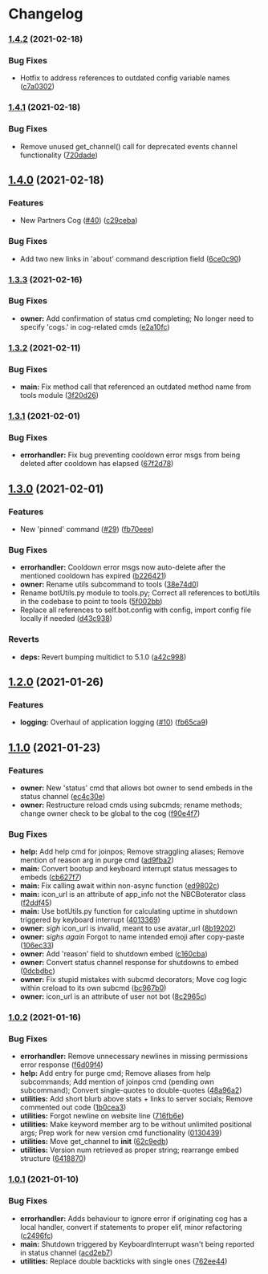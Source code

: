 # Changelog

### [1.4.2](https://www.github.com/lukadd16/NBC-Boterator/compare/v1.4.1...v1.4.2) (2021-02-18)


### Bug Fixes

* Hotfix to address references to outdated config variable names ([c7a0302](https://www.github.com/lukadd16/NBC-Boterator/commit/c7a030243818849c64ec8d48dc0c656cf9825091))

### [1.4.1](https://www.github.com/lukadd16/NBC-Boterator/compare/v1.4.0...v1.4.1) (2021-02-18)


### Bug Fixes

* Remove unused get_channel() call for deprecated events channel functionality ([720dade](https://www.github.com/lukadd16/NBC-Boterator/commit/720dade34043681e7129bd2c9171b03d68cee1cc))

## [1.4.0](https://www.github.com/lukadd16/NBC-Boterator/compare/v1.3.3...v1.4.0) (2021-02-18)


### Features

* New Partners Cog ([#40](https://www.github.com/lukadd16/NBC-Boterator/issues/40)) ([c29ceba](https://www.github.com/lukadd16/NBC-Boterator/commit/c29ceba7c2e07990c2af8de3b06f018875a8d28d))


### Bug Fixes

* Add two new links in 'about' command description field ([6ce0c90](https://www.github.com/lukadd16/NBC-Boterator/commit/6ce0c902fb4b7e42d48e138200ba49f8fd19399e))

### [1.3.3](https://www.github.com/lukadd16/NBC-Boterator/compare/v1.3.2...v1.3.3) (2021-02-16)


### Bug Fixes

* **owner:** Add confirmation of status cmd completing; No longer need to specify 'cogs.' in cog-related cmds ([e2a10fc](https://www.github.com/lukadd16/NBC-Boterator/commit/e2a10fcbb81342cfbc4e81e425133a4556c36d2d))

### [1.3.2](https://www.github.com/lukadd16/NBC-Boterator/compare/v1.3.1...v1.3.2) (2021-02-11)


### Bug Fixes

* **main:** Fix method call that referenced an outdated method name from tools module ([3f20d26](https://www.github.com/lukadd16/NBC-Boterator/commit/3f20d265269092486fb75464245d043efcff778f))

### [1.3.1](https://www.github.com/lukadd16/NBC-Boterator/compare/v1.3.0...v1.3.1) (2021-02-01)


### Bug Fixes

* **errorhandler:** Fix bug preventing cooldown error msgs from being deleted after cooldown has elapsed ([67f2d78](https://www.github.com/lukadd16/NBC-Boterator/commit/67f2d7867e3376b2ce0cdf5b9aa1517f51b61382))

## [1.3.0](https://www.github.com/lukadd16/NBC-Boterator/compare/v1.2.0...v1.3.0) (2021-02-01)


### Features

* New 'pinned' command ([#29](https://www.github.com/lukadd16/NBC-Boterator/issues/29)) ([fb70eee](https://www.github.com/lukadd16/NBC-Boterator/commit/fb70eee2bb95f4b6a656959e6af705983a6d1d00))


### Bug Fixes

* **errorhandler:** Cooldown error msgs now auto-delete after the mentioned cooldown has expired ([b226421](https://www.github.com/lukadd16/NBC-Boterator/commit/b2264210e6725fc08a976239c8817417f3ca87c3))
* **owner:** Rename utils subcommand to tools ([38e74d0](https://www.github.com/lukadd16/NBC-Boterator/commit/38e74d008e7147113e8ba34c4e0595e3ecd18383))
* Rename botUtils.py module to tools.py; Correct all references to botUtils in the codebase to point to tools ([5f002bb](https://www.github.com/lukadd16/NBC-Boterator/commit/5f002bb727da1ee94695769c71ff26f88dfcc1c1))
* Replace all references to self.bot.config with config, import config file locally if needed ([d43c938](https://www.github.com/lukadd16/NBC-Boterator/commit/d43c938af3001338710d4ca0a5ab664abcf8aa51))


### Reverts

* **deps:** Revert bumping multidict to 5.1.0 ([a42c998](https://www.github.com/lukadd16/NBC-Boterator/commit/a42c9980bfb3e3b24f4fa1b5194611f58ee82048))

## [1.2.0](https://www.github.com/lukadd16/NBC-Boterator/compare/v1.1.0...v1.2.0) (2021-01-26)


### Features

* **logging:** Overhaul of application logging ([#10](https://www.github.com/lukadd16/NBC-Boterator/issues/10)) ([fb65ca9](https://www.github.com/lukadd16/NBC-Boterator/commit/fb65ca9cff7dcfb147a8b6d994ab0915f1adba31))

## [1.1.0](https://www.github.com/lukadd16/NBC-Boterator/compare/v1.0.2...v1.1.0) (2021-01-23)


### Features

* **owner:** New 'status' cmd that allows bot owner to send embeds in the status channel ([ec4c30e](https://www.github.com/lukadd16/NBC-Boterator/commit/ec4c30e852ce4ff7f4deb374253d125794a79e10))
* **owner:** Restructure reload cmds using subcmds; rename methods; change owner check to be global to the cog ([f90e4f7](https://www.github.com/lukadd16/NBC-Boterator/commit/f90e4f7c991b1da34b833032fcd68e6bece3b0f6))


### Bug Fixes

* **help:** Add help cmd for joinpos; Remove straggling aliases; Remove mention of reason arg in purge cmd ([ad9fba2](https://www.github.com/lukadd16/NBC-Boterator/commit/ad9fba2a1755d657337cb9f4c10dd5ca4a267ff3))
* **main:** Convert bootup and keyboard interrupt status messages to embeds ([cb627f7](https://www.github.com/lukadd16/NBC-Boterator/commit/cb627f7945a1a0ad9ed2e35c4a0328b20a8653d2))
* **main:** Fix calling await within non-async function ([ed9802c](https://www.github.com/lukadd16/NBC-Boterator/commit/ed9802c1eb616d1109d6794c6817e3aba51fb3de))
* **main:** icon_url is an attribute of app_info not the NBCBoterator class ([f2ddf45](https://www.github.com/lukadd16/NBC-Boterator/commit/f2ddf454dd9d5890e8447ee81a0fe4d692c41091))
* **main:** Use botUtils.py function for calculating uptime in shutdown triggered by keyboard interrupt ([4013369](https://www.github.com/lukadd16/NBC-Boterator/commit/4013369a4271a667cea460e06e2d4421d122a19c))
* **owner:** *sigh* icon_url is invalid, meant to use avatar_url ([8b19202](https://www.github.com/lukadd16/NBC-Boterator/commit/8b1920296e60ea6b28c2293a1a65355df1672bf8))
* **owner:** *sighs again* Forgot to name intended emoji after copy-paste ([106ec33](https://www.github.com/lukadd16/NBC-Boterator/commit/106ec339b3cd26a3aeac40ae8b50bb27aae0c1e5))
* **owner:** Add 'reason' field to shutdown embed ([c160cba](https://www.github.com/lukadd16/NBC-Boterator/commit/c160cba5b7b1664eba98e2597373ca247d8483c7))
* **owner:** Convert status channel response for shutdowns to embed ([0dcbdbc](https://www.github.com/lukadd16/NBC-Boterator/commit/0dcbdbcb79cfaf0ee08643624bb9fb2edb207fb2))
* **owner:** Fix stupid mistakes with subcmd decorators; Move cog logic within creload to its own subcmd ([bc967b0](https://www.github.com/lukadd16/NBC-Boterator/commit/bc967b0b2356d1533fdd505531b79314293e091a))
* **owner:** icon_url is an attribute of user not bot ([8c2965c](https://www.github.com/lukadd16/NBC-Boterator/commit/8c2965c246284fad0463a215bc69c2f9e6d66766))

### [1.0.2](https://www.github.com/lukadd16/NBC-Boterator/compare/v1.0.1...v1.0.2) (2021-01-16)


### Bug Fixes

* **errorhandler:** Remove unnecessary newlines in missing permissions error response ([f6d09f4](https://www.github.com/lukadd16/NBC-Boterator/commit/f6d09f4547249f0ad13652b8f8e15b412dd472fc))
* **help:** Add entry for purge cmd; Remove aliases from help subcommands; Add mention of joinpos cmd (pending own subcommand); Convert single-quotes to double-quotes ([48a96a2](https://www.github.com/lukadd16/NBC-Boterator/commit/48a96a27fc92603854cc820e9819e57ca44d1a60))
* **utilities:** Add short blurb above stats + links to server socials; Remove commented out code ([1b0cea3](https://www.github.com/lukadd16/NBC-Boterator/commit/1b0cea3cfa083cd84b1cbe75ce614a7ad0c5af3b))
* **utilities:** Forgot newline on website line ([716fb6e](https://www.github.com/lukadd16/NBC-Boterator/commit/716fb6e6c3d72828df1235f8a5915125c749a51d))
* **utilities:** Make keyword member arg to be without unlimited positional args; Prep work for new version cmd functionality ([0130439](https://www.github.com/lukadd16/NBC-Boterator/commit/01304392d922a884f6244b7af643378d33ce1f9c))
* **utilities:** Move get_channel to __init__ ([62c9edb](https://www.github.com/lukadd16/NBC-Boterator/commit/62c9edb7692c1af28eb1bc86859c9267b36d9cbe))
* **utilities:** Version num retrieved as proper string; rearrange embed structure ([6418870](https://www.github.com/lukadd16/NBC-Boterator/commit/64188702aca89ddb7e886c5baade297478a6bfab))

### [1.0.1](https://www.github.com/lukadd16/NBC-Boterator/compare/1.0.0...v1.0.1) (2021-01-10)


### Bug Fixes

* **errorhandler:** Adds behaviour to ignore error if originating cog has a local handler, convert if statements to proper elif, minor refactoring ([c2496fc](https://www.github.com/lukadd16/NBC-Boterator/commit/c2496fc960a30a7f877a9b209714391134e0c7c1))
* **main:** Shutdown triggered by KeyboardInterrupt wasn't being reported in status channel ([acd2eb7](https://www.github.com/lukadd16/NBC-Boterator/commit/acd2eb772a2b08aed80a76d85cbe41b154195707))
* **utilities:** Replace double backticks with single ones ([762ee44](https://www.github.com/lukadd16/NBC-Boterator/commit/762ee4484988ca465ba7fdb8ad9fd267e1548e40))
